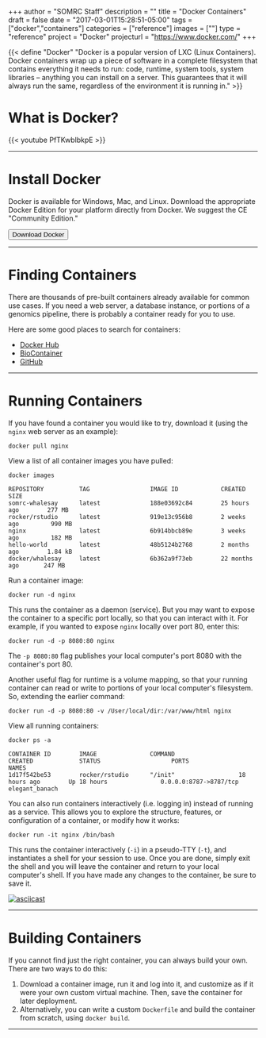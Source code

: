 +++
author = "SOMRC Staff"
description = ""
title = "Docker Containers"
draft = false
date = "2017-03-01T15:28:51-05:00"
tags = ["docker","containers"]
categories = ["reference"]
images = [""]
type = "reference"
project = "Docker"
projecturl = "https://www.docker.com/"
+++

{{< define "Docker" "Docker is a popular version of LXC (Linux Containers). Docker containers wrap up a piece of software in a complete filesystem that contains everything it needs to run: code, runtime, system tools, system libraries – anything you can install on a server. This guarantees that it will always run the same, regardless of the environment it is running in." >}}

# What is Docker?

{{< youtube PfTKwblbkpE >}}

- - -

# Install Docker

Docker is available for Windows, Mac, and Linux. Download the appropriate Docker Edition for your platform directly from Docker. We suggest the CE "Community Edition."

[<button class="btn btn-success">Download Docker</button>](https://www.docker.com/)

- - -

# Finding Containers

There are thousands of pre-built containers already available for common use cases. If you need a web server, a database instance, or portions of a genomics 
pipeline, there is probably a container ready for you to use. 

Here are some good places to search for containers:

* [Docker Hub](https://hub.docker.com/)
* [BioContainer](http://biocontainers.pro/registry/#/)
* [GitHub](https://github.com/)

- - -

# Running Containers

If you have found a container you would like to try, download it (using the `nginx` web server as an example):

    docker pull nginx

View a list of all container images you have pulled:

    docker images

    REPOSITORY          TAG                 IMAGE ID            CREATED             SIZE
    somrc-whalesay      latest              188e03692c84        25 hours ago        277 MB
    rocker/rstudio      latest              919e13c956b8        2 weeks ago         990 MB
    nginx               latest              6b914bbcb89e        3 weeks ago         182 MB
    hello-world         latest              48b5124b2768        2 months ago        1.84 kB
    docker/whalesay     latest              6b362a9f73eb        22 months ago       247 MB

Run a container image:

    docker run -d nginx

This runs the container as a daemon (service). But you may want to expose the container to a specific port locally, so that you can interact with it.
For example, if you wanted to expose `nginx` locally over port 80, enter this:

    docker run -d -p 8080:80 nginx

The `-p 8080:80` flag publishes your local computer's port 8080 with the container's port 80.

Another useful flag for runtime is a volume mapping, so that your running container can read or write to portions of your local computer's filesystem.
So, extending the earlier command:

    docker run -d -p 8080:80 -v /User/local/dir:/var/www/html nginx

View all running containers:

    docker ps -a

    CONTAINER ID        IMAGE               COMMAND                  CREATED             STATUS                    PORTS                    NAMES
    1d17f542be53        rocker/rstudio      "/init"                  18 hours ago        Up 18 hours               0.0.0.0:8787->8787/tcp   elegant_banach

You can also run containers interactively (i.e. logging in) instead of running as a service. This allows you to explore the structure, features, or
configuration of a container, or modify how it works:

    docker run -it nginx /bin/bash

This runs the container interactively (`-i`) in a pseudo-TTY (`-t`), and instantiates a shell for your session to use. Once you are done, simply exit the shell and you will leave the
container and return to your local computer's shell. If you have made any changes to the container, be sure to save it.

[![asciicast](https://asciinema.org/a/108394.png)](https://asciinema.org/a/108394)

- - -

# Building Containers

If you cannot find just the right container, you can always build your own. There are two ways to do this:

1. Download a container image, run it and log into it, and customize as if it were your own custom virtual machine. Then, save the container for later deployment.
2. Alternatively, you can write a custom `Dockerfile` and build the container from scratch, using `docker build`.

- - -


